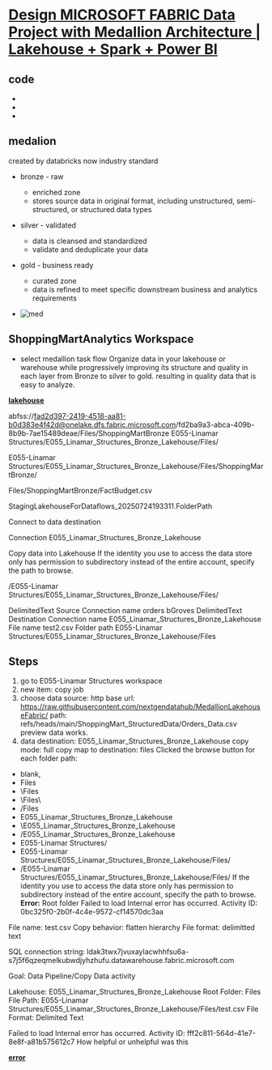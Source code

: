 # **[Design MICROSOFT FABRIC Data Project with Medallion Architecture | Lakehouse + Spark + Power BI](https://www.youtube.com/watch?v=qG65DUcSjws)**

## code

- **[](https://github.com/nextgendatahub/MedallionLakehouseFabric)**
- **[](https://github.com/nextgendatahub/MedallionLakehouseFabric/tree/main/ShoppingMart_StructuredData)**
- **[](https://github.com/nextgendatahub/MedallionLakehouseFabric/tree/main/ShoppingMart_UnstructuredData)**

## medalion

created by databricks now industry standard

- bronze - raw
  - enriched zone
  - stores source data in original format, including unstructured, semi-structured, or structured data types
- silver - validated
  - data is cleansed and standardized
  - validate and deduplicate your data
- gold - business ready
  - curated zone
  - data is refined to meet specific downstream business and analytics requirements

- ![med](https://blog.bismart.com/hs-fs/hubfs/Arquitectura_Medallion_Pasos.jpg?width=1754&height=656&name=Arquitectura_Medallion_Pasos.jpg)

## ShoppingMartAnalytics Workspace

- select medallion task flow
Organize data in your lakehouse or warehouse while progressively improving its structure and quality in each layer from Bronze to silver to gold. resulting in quality data that is easy to analyze.

**[lakehouse](https://learn.microsoft.com/en-us/fabric/data-engineering/lakehouse-overview)**

abfss://fad2d397-2419-4518-aa81-b0d383e4f42d@onelake.dfs.fabric.microsoft.com/fd2ba9a3-abca-409b-8b9b-7ae15489deae/Files/ShoppingMartBronze
E055-Linamar Structures/E055_Linamar_Structures_Bronze_Lakehouse/Files/

E055-Linamar Structures/E055_Linamar_Structures_Bronze_Lakehouse/Files/ShoppingMartBronze/

Files/ShoppingMartBronze/FactBudget.csv

StagingLakehouseForDataflows_20250724193311.FolderPath

Connect to data destination

Connection
E055_Linamar_Structures_Bronze_Lakehouse

Copy data into Lakehouse
If the identity you use to access the data store only has permission to subdirectory instead of the entire account, specify the path to browse.

/E055-Linamar Structures/E055_Linamar_Structures_Bronze_Lakehouse/Files/

DelimitedText
Source
Connection name
orders bGroves
DelimitedText
Destination
Connection name
E055_Linamar_Structures_Bronze_Lakehouse
File name
test2.csv
Folder path
E055-Linamar Structures/E055_Linamar_Structures_Bronze_Lakehouse/Files

## Steps

 1. go to E055-Linamar Structures workspace
 2. new item: copy job
 3. choose data source: http
    base url: <https://raw.githubusercontent.com/nextgendatahub/MedallionLakehouseFabric/>
    path: refs/heads/main/ShoppingMart_StructuredData/Orders_Data.csv
    preview data works.
 4. data destination: E055_Linamar_Structures_Bronze_Lakehouse
copy mode: full copy
map to destination: files
Clicked the browse button for each folder path:

- blank,
- Files
- \Files
- \Files\
- /Files
- E055_Linamar_Structures_Bronze_Lakehouse
- \E055_Linamar_Structures_Bronze_Lakehouse
- /E055_Linamar_Structures_Bronze_Lakehouse
- E055-Linamar Structures/
- E055-Linamar Structures/E055_Linamar_Structures_Bronze_Lakehouse/Files/
- /E055-Linamar Structures/E055_Linamar_Structures_Bronze_Lakehouse/Files/
If the identity you use to access the data store only has permission to subdirectory instead of the entire account, specify the path to browse.
**Error:**
Root folder
Failed to load
Internal error has occurred. Activity ID: 0bc325f0-2b0f-4c4e-9572-cf14570dc3aa

File name: test.csv
Copy behavior: flatten hierarchy
File format: delimitted text

SQL connection string: ldak3twx7jvuxaylacwhhfsu6a-s7j5f6qzeqmelkubwdjyhzhufu.datawarehouse.fabric.microsoft.com

Goal: Data Pipeline/Copy Data activity

Lakehouse: E055_Linamar_Structures_Bronze_Lakehouse
Root Folder: Files
File Path: E055-Linamar Structures/E055_Linamar_Structures_Bronze_Lakehouse/Files/test.csv
File Format: Delimited Text

Failed to load
Internal error has occurred. Activity ID: fff2c811-564d-41e7-8e8f-a81b575612c7
How helpful or unhelpful was this

**[error](https://community.fabric.microsoft.com/t5/Fabric-platform/Error-Opening-List-of-Files-in-Lakehouse-during-copy-Data-job/m-p/4859891)**
